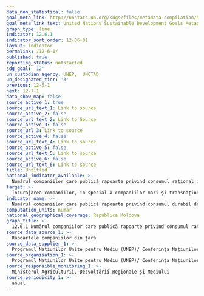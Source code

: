 ```yaml
---
data_non_statistical: false
goal_meta_link: http://unstats.un.org/sdgs/files/metadata-compilation/Metadata-Goal-12.pdf
goal_meta_link_text: United Nations Sustainable Development Goals Metadata (pdf 782kB)
graph_type: line
indicator: 12.6.1
indicator_sort_order: 12-06-01
layout: indicator
permalink: /12-6-1/
published: true
reporting_status: notstarted
sdg_goal: '12'
un_custodian_agency: UNEP,  UNCTAD
un_designated_tier: '3'
previous: 12-5-1
next: 12-7-1
data_show_map: false
source_active_1: true
source_url_text_1: Link to source
source_active_2: false
source_url_text_2: Link to Source
source_active_3: false
source_url_3: Link to source
source_active_4: false
source_url_text_4: Link to source
source_active_5: false
source_url_text_5: Link to source
source_active_6: false
source_url_text_6: Link to source
title: Untitled
national_indicator_available: >-
  Numărul companiilor care publică rapoarte privind consumul rațional de resurse
target: >-
  Încurajarea companiilor, în special a companiilor mari și transnaționale, să adopte practici durabile și să integreze informațiile privind durabilitatea în ciclul de raportare
indicator_name: >-
  Numărul companiilor care publică rapoarte privind consumul durabil de resurse
computation_units: număr
national_geographical_coverage: Republica Moldova
graph_title: >-
  12.6.1 Numărul companiilor care publică rapoarte privind consumul rațional de resurse
source_data_source_1: >-
  Rapoartele companiilor din țară
source_data_supplier_1: >-
  Programul Națiunilor Unite pentru Mediu (UNEP)/ Conferința Națiunilor Unite pentru Comerț și Dezvoltare (Conferința Națiunilor Unite pentru Comerț și Dezvoltare (UNCTAD))
source_organisation_1: >-
  Programul Națiunilor Unite pentru Mediu (UNEP)/ Conferința Națiunilor Unite pentru Comerț și Dezvoltare (Conferința Națiunilor Unite pentru Comerț și Dezvoltare (UNCTAD))
source_responsible_monitoring_1: >-
  Ministerul Agriculturii, Dezvoltării Regionale și Mediului
source_periodicity_1: >-
  anual
---
```


